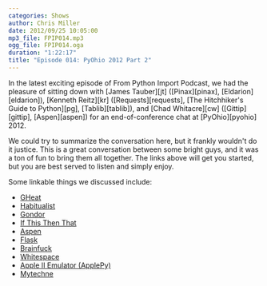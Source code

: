 ```yaml
---
categories: Shows
author: Chris Miller
date: 2012/09/25 10:05:00
mp3_file: FPIP014.mp3
ogg_file: FPIP014.oga
duration: "1:22:17"
title: "Episode 014: PyOhio 2012 Part 2"
---
```

<div class="excerpt" markdown="1">
In the latest exciting episode of From Python Import Podcast, we had the
pleasure of sitting down with
[James Tauber][jt] ([Pinax][pinax], [Eldarion][eldarion]),
[Kenneth Reitz][kr] ([Requests][requests], [The Hitchhiker's Guide to Python][pg], [Tablib][tablib]),
and [Chad Whitacre][cw] ([Gittip][gittip], [Aspen][aspen])
for an end-of-conference chat at [PyOhio][pyohio] 2012.

We could try to summarize the conversation here, but it frankly wouldn't
do it justice.  This is a great conversation between some bright guys, and
it was a ton of fun to bring them all together. The links above will get
you started, but you are best served to listen and simply enjoy.
</div>

Some linkable things we discussed include:

 * [GHeat][gheat]
 * [Habitualist][hab]
 * [Gondor][gondor]
 * [If This Then That][ifttt]
 * [Aspen][aspen]
 * [Flask][flask]
 * [Brainfuck][brainfuck]
 * [Whitespace][whitespace]
 * [Apple II Emulator (ApplePy)][apple2]
 * [Mytechne][mytechne]


[jt]: http://jtauber.com/
[pinax]: http://jtauber.com/pinax/
[eldarion]: http://jtauber.com/eldarion/
[kr]: http://www.kennethreitz.com/
[requests]: http://docs.python-requests.org/
[pg]: http://docs.python-guide.org/
[tablib]: http://docs.python-tablib.org/
[cw]: http://whit537.org
[gittip]: https://www.gittip.com/
[gheat]: http://code.google.com/p/gheat/
[hab]: https://habitualist.com/
[gondor]: https://gondor.io/
[ifttt]: https://ifttt.com/
[aspen]: http://aspen.io/
[flask]: http://flask.pocoo.org/
[brainfuck]: http://www.muppetlabs.com/~breadbox/bf/
[whitespace]: http://compsoc.dur.ac.uk/whitespace/
[apple2]: http://jtauber.com/applepy/
[mytechne]: http://mytechne.com/
[pyohio]: http://pyohio.org
